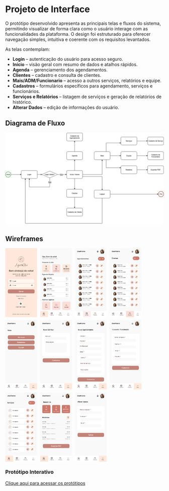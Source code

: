 
# Projeto de Interface

O protótipo desenvolvido apresenta as principais telas e fluxos do sistema, permitindo visualizar de forma clara como o usuário interage com as funcionalidades da plataforma. O design foi estruturado para oferecer navegação simples, intuitiva e coerente com os requisitos levantados.

As telas contemplam:

- **Login** – autenticação do usuário para acesso seguro.  
- **Início** – visão geral com resumo de dados e atalhos rápidos.  
- **Agenda** – gerenciamento dos agendamentos.  
- **Clientes** – cadastro e consulta de clientes.  
- **Mais/ADM/Funcionario** – acesso a outros serviços, relatórios e equipe.  
- **Cadastros** – formulários específicos para agendamento, serviços e funcionários.  
- **Serviços e Relatórios** – listagem de serviços e geração de relatórios de histórico.  
- **Alterar Dados** – edição de informações do usuário.  

## Diagrama de Fluxo

![Diagrama de Fluxo](./img/FluxoAgendaGlow.drawio.png)

## Wireframes
<div style="display: flex; flex-wrap: wrap; gap: 10px;">

  <img src="./img/Login.png" alt="Login" style="max-width: 20%; height: auto;">
  <img src="./img/Inicio.png" alt="Início" style="max-width: 20%; height: auto;">
  <img src="./img/Agenda.png" alt="Agenda" style="max-width: 20%; height: auto;">

  <img src="./img/Clientes.png" alt="Clientes" style="max-width: 20%; height: auto;">
  <img src="./img/Mais-ADM.png" alt="Mais-ADM" style="max-width: 20%; height: auto;">
  <img src="./img/Cad-Servico.png" alt="Cad-Servico" style="max-width: 20%; height: auto;">

  <img src="./img/Cad-Agendamento.png" alt="Cad-Agendamento" style="max-width: 20%; height: auto;">
  <img src="./img/Cad-Funcionario.png" alt="Cad-Funcionario" style="max-width: 20%; height: auto;">
  <img src="./img/Servicos.png" alt="Serviços" style="max-width: 20%; height: auto;">

  <img src="./img/Relatorios.png" alt="Relatórios" style="max-width: 20%; height: auto;">
  <img src="./img/Alterar-Dados.png" alt="Alterar-Dados" style="max-width: 20%; height: auto;">

</div>

### Protótipo Interativo
[Clique aqui para acessar os protótipos](https://www.figma.com/design/SZaZNk9k6hhm9TGGcDOgEn/AgendaGlow?node-id=0-1&p=f)
